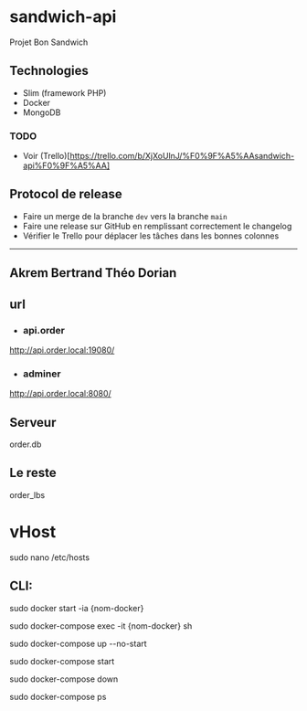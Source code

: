 # sandwich-api
Projet Bon Sandwich

## Technologies

- Slim (framework PHP)
- Docker
- MongoDB

### TODO

- Voir (Trello)[https://trello.com/b/XjXoUlnJ/%F0%9F%A5%AAsandwich-api%F0%9F%A5%AA]

## Protocol de release

- Faire un merge de la branche `dev` vers la branche `main`
- Faire une release sur GitHub en remplissant correctement le changelog
- Vérifier le Trello pour déplacer les tâches dans les bonnes colonnes

----
Akrem 
Bertrand
Théo
Dorian
----

## url

- ### api.order
http://api.order.local:19080/

- ### adminer
http://api.order.local:8080/
## Serveur
order.db
## Le reste
order_lbs
# vHost

sudo nano /etc/hosts

## CLI:

sudo docker start -ia {nom-docker}

sudo docker-compose exec -it {nom-docker} sh

sudo docker-compose up --no-start

sudo docker-compose start

sudo docker-compose down

sudo docker-compose ps
